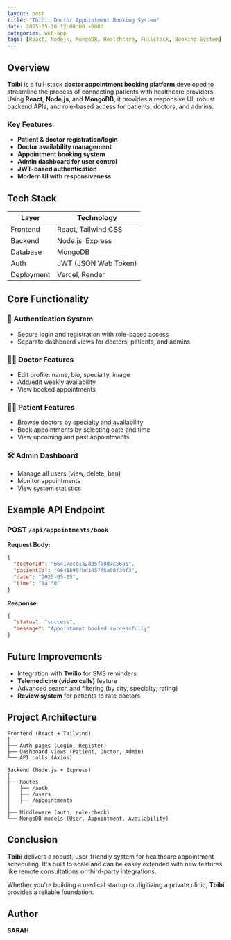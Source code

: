 ```yaml
---
layout: post
title: "Tbibi: Doctor Appointment Booking System"
date: 2025-05-10 12:00:00 +0000
categories: web-app
tags: [React, Nodejs, MongoDB, Healthcare, Fullstack, Booking System]
---
```




## Overview
**Tbibi** is a full-stack **doctor appointment booking platform** developed to streamline the process of connecting patients with healthcare providers. Using **React**, **Node.js**, and **MongoDB**, it provides a responsive UI, robust backend APIs, and role-based access for patients, doctors, and admins.

### Key Features
- **Patient & doctor registration/login**
- **Doctor availability management**
- **Appointment booking system**
- **Admin dashboard for user control**
- **JWT-based authentication**
- **Modern UI with responsiveness**

## Tech Stack

| Layer        | Technology         |
|-------------|---------------------|
| Frontend     | React, Tailwind CSS |
| Backend      | Node.js, Express    |
| Database     | MongoDB             |
| Auth         | JWT (JSON Web Token)|
| Deployment   | Vercel, Render      |

## Core Functionality

### 🔐 Authentication System
- Secure login and registration with role-based access
- Separate dashboard views for doctors, patients, and admins

### 🧑‍⚕️ Doctor Features
- Edit profile: name, bio, specialty, image
- Add/edit weekly availability
- View booked appointments

### 👨‍💻 Patient Features
- Browse doctors by specialty and availability
- Book appointments by selecting date and time
- View upcoming and past appointments

### 🛠️ Admin Dashboard
- Manage all users (view, delete, ban)
- Monitor appointments
- View system statistics

## Example API Endpoint

### POST `/api/appointments/book`

**Request Body:**
```json
{
  "doctorId": "66417ecb1a2d35fa8d7c56a1",
  "patientId": "6641896fbd1457f5a98f36f3",
  "date": "2025-05-15",
  "time": "14:30"
}
```

**Response:**
```json
{
  "status": "success",
  "message": "Appointment booked successfully"
}
```

## Future Improvements
- Integration with **Twilio** for SMS reminders
- **Telemedicine (video calls)** feature
- Advanced search and filtering (by city, specialty, rating)
- **Review system** for patients to rate doctors

## Project Architecture

```text
Frontend (React + Tailwind)
│
├── Auth pages (Login, Register)
├── Dashboard views (Patient, Doctor, Admin)
└── API calls (Axios)

Backend (Node.js + Express)
│
├── Routes
│   ├── /auth
│   ├── /users
│   ├── /appointments
│
├── Middleware (auth, role-check)
└── MongoDB models (User, Appointment, Availability)
```

## Conclusion
**Tbibi** delivers a robust, user-friendly system for healthcare appointment scheduling. It's built to scale and can be easily extended with new features like remote consultations or third-party integrations.

Whether you're building a medical startup or digitizing a private clinic, **Tbibi** provides a reliable foundation.

## Author
**SARAH**
